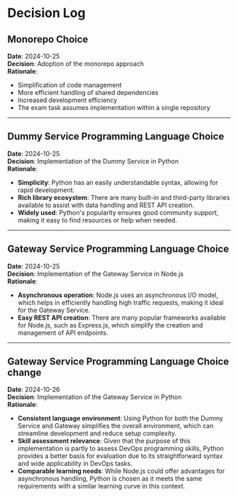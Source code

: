 # Decision Log

## Monorepo Choice
**Date**: 2024-10-25  
**Decision**: Adoption of the monorepo approach  
**Rationale**:
- Simplification of code management
- More efficient handling of shared dependencies
- Increased development efficiency
- The exam task assumes implementation within a single repository

---

## Dummy Service Programming Language Choice
**Date**: 2024-10-25  
**Decision**: Implementation of the Dummy Service in Python  
**Rationale**:
- **Simplicity**: Python has an easily understandable syntax, allowing for rapid development.
- **Rich library ecosystem**: There are many built-in and third-party libraries available to assist with data handling and REST API creation.
- **Widely used**: Python's popularity ensures good community support, making it easy to find resources or help when needed.

---

## Gateway Service Programming Language Choice
**Date**: 2024-10-25  
**Decision**: Implementation of the Gateway Service in Node.js  
**Rationale**:
- **Asynchronous operation**: Node.js uses an asynchronous I/O model, which helps in efficiently handling high traffic requests, making it ideal for the Gateway Service.
- **Easy REST API creation**: There are many popular frameworks available for Node.js, such as Express.js, which simplify the creation and management of API endpoints.

---

## Gateway Service Programming Language Choice change
**Date**: 2024-10-26  
**Decision**: Implementation of the Gateway Service in Python  
**Rationale**:
- **Consistent language environment**: Using Python for both the Dummy Service and Gateway simplifies the overall environment, which can streamline development and reduce setup complexity.
- **Skill assessment relevance**: Given that the purpose of this implementation is partly to assess DevOps programming skills, Python provides a better basis for evaluation due to its straightforward syntax and wide applicability in DevOps tasks.
- **Comparable learning needs**: While Node.js could offer advantages for asynchronous handling, Python is chosen as it meets the same requirements with a similar learning curve in this context.
  
```